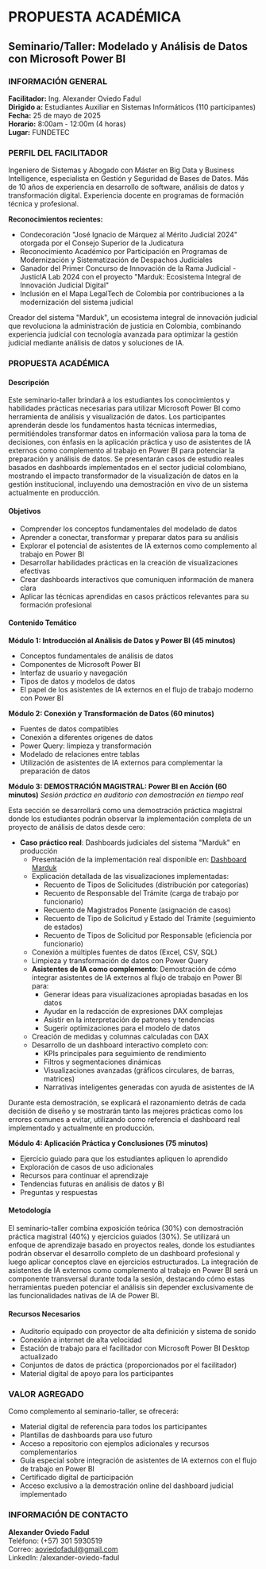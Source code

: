 # PROPUESTA ACADÉMICA
## Seminario/Taller: Modelado y Análisis de Datos con Microsoft Power BI

### INFORMACIÓN GENERAL

**Facilitador:** Ing. Alexander Oviedo Fadul  
**Dirigido a:** Estudiantes Auxiliar en Sistemas Informáticos (110 participantes)  
**Fecha:** 25 de mayo de 2025  
**Horario:** 8:00am - 12:00m (4 horas)  
**Lugar:** FUNDETEC  

### PERFIL DEL FACILITADOR

Ingeniero de Sistemas y Abogado con Máster en Big Data y Business Intelligence, especialista en Gestión y Seguridad de Bases de Datos. Más de 10 años de experiencia en desarrollo de software, análisis de datos y transformación digital. Experiencia docente en programas de formación técnica y profesional. 

**Reconocimientos recientes:**
- Condecoración "José Ignacio de Márquez al Mérito Judicial 2024" otorgada por el Consejo Superior de la Judicatura
- Reconocimiento Académico por Participación en Programas de Modernización y Sistematización de Despachos Judiciales
- Ganador del Primer Concurso de Innovación de la Rama Judicial - JusticIA Lab 2024 con el proyecto "Marduk: Ecosistema Integral de Innovación Judicial Digital"
- Inclusión en el Mapa LegalTech de Colombia por contribuciones a la modernización del sistema judicial

Creador del sistema "Marduk", un ecosistema integral de innovación judicial que revoluciona la administración de justicia en Colombia, combinando experiencia judicial con tecnología avanzada para optimizar la gestión judicial mediante análisis de datos y soluciones de IA.

### PROPUESTA ACADÉMICA

#### Descripción
Este seminario-taller brindará a los estudiantes los conocimientos y habilidades prácticas necesarias para utilizar Microsoft Power BI como herramienta de análisis y visualización de datos. Los participantes aprenderán desde los fundamentos hasta técnicas intermedias, permitiéndoles transformar datos en información valiosa para la toma de decisiones, con énfasis en la aplicación práctica y uso de asistentes de IA externos como complemento al trabajo en Power BI para potenciar la preparación y análisis de datos. Se presentarán casos de estudio reales basados en dashboards implementados en el sector judicial colombiano, mostrando el impacto transformador de la visualización de datos en la gestión institucional, incluyendo una demostración en vivo de un sistema actualmente en producción.

#### Objetivos
- Comprender los conceptos fundamentales del modelado de datos
- Aprender a conectar, transformar y preparar datos para su análisis
- Explorar el potencial de asistentes de IA externos como complemento al trabajo en Power BI
- Desarrollar habilidades prácticas en la creación de visualizaciones efectivas
- Crear dashboards interactivos que comuniquen información de manera clara
- Aplicar las técnicas aprendidas en casos prácticos relevantes para su formación profesional

#### Contenido Temático

**Módulo 1: Introducción al Análisis de Datos y Power BI (45 minutos)**
- Conceptos fundamentales de análisis de datos
- Componentes de Microsoft Power BI
- Interfaz de usuario y navegación
- Tipos de datos y modelos de datos
- El papel de los asistentes de IA externos en el flujo de trabajo moderno con Power BI

**Módulo 2: Conexión y Transformación de Datos (60 minutos)**
- Fuentes de datos compatibles
- Conexión a diferentes orígenes de datos
- Power Query: limpieza y transformación
- Modelado de relaciones entre tablas
- Utilización de asistentes de IA externos para complementar la preparación de datos

**Módulo 3: DEMOSTRACIÓN MAGISTRAL: Power BI en Acción (60 minutos)**
*Sesión práctica en auditorio con demostración en tiempo real*

Esta sección se desarrollará como una demostración práctica magistral donde los estudiantes podrán observar la implementación completa de un proyecto de análisis de datos desde cero:

- **Caso práctico real**: Dashboards judiciales del sistema "Marduk" en producción
  - Presentación de la implementación real disponible en: [Dashboard Marduk](https://app.powerbi.com/view?r=eyJrIjoiMzI3YzU2MTctNWE2Ny00ZjUxLTliZDYtNDVkMzU4MmM4NDM4IiwidCI6IjYyMmNiYTk4LTgwZjgtNDFmMy04ZGY1LThlYjk5OTAxNTk4YiIsImMiOjR9)
  - Explicación detallada de las visualizaciones implementadas:
    - Recuento de Tipos de Solicitudes (distribución por categorías)
    - Recuento de Responsable del Trámite (carga de trabajo por funcionario)
    - Recuento de Magistrados Ponente (asignación de casos)
    - Recuento de Tipo de Solicitud y Estado del Trámite (seguimiento de estados)
    - Recuento de Tipos de Solicitud por Responsable (eficiencia por funcionario)
  - Conexión a múltiples fuentes de datos (Excel, CSV, SQL)
  - Limpieza y transformación de datos con Power Query
  - **Asistentes de IA como complemento**: Demostración de cómo integrar asistentes de IA externos al flujo de trabajo en Power BI para:
    - Generar ideas para visualizaciones apropiadas basadas en los datos
    - Ayudar en la redacción de expresiones DAX complejas
    - Asistir en la interpretación de patrones y tendencias
    - Sugerir optimizaciones para el modelo de datos
  - Creación de medidas y columnas calculadas con DAX
  - Desarrollo de un dashboard interactivo completo con:
    - KPIs principales para seguimiento de rendimiento
    - Filtros y segmentaciones dinámicas
    - Visualizaciones avanzadas (gráficos circulares, de barras, matrices)
    - Narrativas inteligentes generadas con ayuda de asistentes de IA

Durante esta demostración, se explicará el razonamiento detrás de cada decisión de diseño y se mostrarán tanto las mejores prácticas como los errores comunes a evitar, utilizando como referencia el dashboard real implementado y actualmente en producción.

**Módulo 4: Aplicación Práctica y Conclusiones (75 minutos)**
- Ejercicio guiado para que los estudiantes apliquen lo aprendido
- Exploración de casos de uso adicionales
- Recursos para continuar el aprendizaje
- Tendencias futuras en análisis de datos y BI
- Preguntas y respuestas

#### Metodología
El seminario-taller combina exposición teórica (30%) con demostración práctica magistral (40%) y ejercicios guiados (30%). Se utilizará un enfoque de aprendizaje basado en proyectos reales, donde los estudiantes podrán observar el desarrollo completo de un dashboard profesional y luego aplicar conceptos clave en ejercicios estructurados. La integración de asistentes de IA externos como complemento al trabajo en Power BI será un componente transversal durante toda la sesión, destacando cómo estas herramientas pueden potenciar el análisis sin depender exclusivamente de las funcionalidades nativas de IA de Power BI.

#### Recursos Necesarios
- Auditorio equipado con proyector de alta definición y sistema de sonido
- Conexión a internet de alta velocidad
- Estación de trabajo para el facilitador con Microsoft Power BI Desktop actualizado
- Conjuntos de datos de práctica (proporcionados por el facilitador)
- Material digital de apoyo para los participantes

### VALOR AGREGADO

Como complemento al seminario-taller, se ofrecerá:
- Material digital de referencia para todos los participantes
- Plantillas de dashboards para uso futuro
- Acceso a repositorio con ejemplos adicionales y recursos complementarios
- Guía especial sobre integración de asistentes de IA externos con el flujo de trabajo en Power BI
- Certificado digital de participación
- Acceso exclusivo a la demostración online del dashboard judicial implementado

### INFORMACIÓN DE CONTACTO

**Alexander Oviedo Fadul**  
Teléfono: (+57) 301 5930519  
Correo: aoviedofadul@gmail.com  
LinkedIn: /alexander-oviedo-fadul